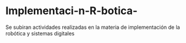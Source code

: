 # Implementaci-n-R-botica-
Se subiran actividades realizadas en la materia de implementación de la robótica y sistemas digitales
